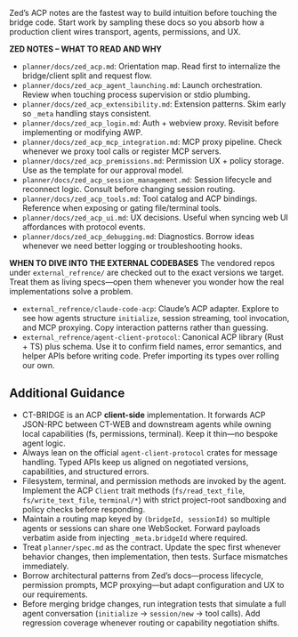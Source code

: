 Zed’s ACP notes are the fastest way to build intuition before touching the bridge code. Start work by sampling these docs so you absorb how a production client wires transport, agents, permissions, and UX.

**ZED NOTES – WHAT TO READ AND WHY**
- `planner/docs/zed_acp.md`: Orientation map. Read first to internalize the bridge/client split and request flow.
- `planner/docs/zed_acp_agent_launching.md`: Launch orchestration. Review when touching process supervision or stdio plumbing.
- `planner/docs/zed_acp_extensibility.md`: Extension patterns. Skim early so `_meta` handling stays consistent.
- `planner/docs/zed_acp_login.md`: Auth + webview proxy. Revisit before implementing or modifying AWP.
- `planner/docs/zed_acp_mcp_integration.md`: MCP proxy pipeline. Check whenever we proxy tool calls or register MCP servers.
- `planner/docs/zed_acp_premissions.md`: Permission UX + policy storage. Use as the template for our approval model.
- `planner/docs/zed_acp_session_management.md`: Session lifecycle and reconnect logic. Consult before changing session routing.
- `planner/docs/zed_acp_tools.md`: Tool catalog and ACP bindings. Reference when exposing or gating file/terminal tools.
- `planner/docs/zed_acp_ui.md`: UX decisions. Useful when syncing web UI affordances with protocol events.
- `planner/docs/zed_acp_debugging.md`: Diagnostics. Borrow ideas whenever we need better logging or troubleshooting hooks.

**WHEN TO DIVE INTO THE EXTERNAL CODEBASES**
The vendored repos under `external_refrence/` are checked out to the exact versions we target. Treat them as living specs—open them whenever you wonder how the real implementations solve a problem.
- `external_refrence/claude-code-acp`: Claude’s ACP adapter. Explore to see how agents structure `initialize`, session streaming, tool invocation, and MCP proxying. Copy interaction patterns rather than guessing.
- `external_refrence/agent-client-protocol`: Canonical ACP library (Rust + TS) plus schema. Use it to confirm field names, error semantics, and helper APIs before writing code. Prefer importing its types over rolling our own.

## Additional Guidance
- CT-BRIDGE is an ACP **client-side** implementation. It forwards ACP JSON-RPC between CT-WEB and downstream agents while owning local capabilities (fs, permissions, terminal). Keep it thin—no bespoke agent logic.
- Always lean on the official `agent-client-protocol` crates for message handling. Typed APIs keep us aligned on negotiated versions, capabilities, and structured errors.
- Filesystem, terminal, and permission methods are invoked by the agent. Implement the ACP `Client` trait methods (`fs/read_text_file`, `fs/write_text_file`, `terminal/*`) with strict project-root sandboxing and policy checks before responding.
- Maintain a routing map keyed by `(bridgeId, sessionId)` so multiple agents or sessions can share one WebSocket. Forward payloads verbatim aside from injecting `_meta.bridgeId` where required.
- Treat `planner/spec.md` as the contract. Update the spec first whenever behavior changes, then implementation, then tests. Surface mismatches immediately.
- Borrow architectural patterns from Zed’s docs—process lifecycle, permission prompts, MCP proxying—but adapt configuration and UX to our requirements.
- Before merging bridge changes, run integration tests that simulate a full agent conversation (`initialize` → `session/new` → tool calls). Add regression coverage whenever routing or capability negotiation shifts.
